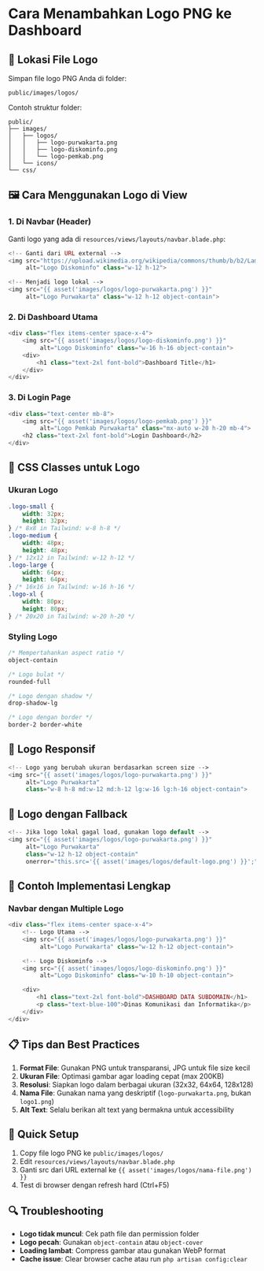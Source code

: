 # Cara Menambahkan Logo PNG ke Dashboard

## 📁 Lokasi File Logo

Simpan file logo PNG Anda di folder:

```
public/images/logos/
```

Contoh struktur folder:

```
public/
├── images/
│   ├── logos/
│   │   ├── logo-purwakarta.png
│   │   ├── logo-diskominfo.png
│   │   └── logo-pemkab.png
│   └── icons/
└── css/
```

## 🖼️ Cara Menggunakan Logo di View

### 1. Di Navbar (Header)

Ganti logo yang ada di `resources/views/layouts/navbar.blade.php`:

```php
<!-- Ganti dari URL external -->
<img src="https://upload.wikimedia.org/wikipedia/commons/thumb/b/b2/Lambang_Kabupaten_Purwakarta.svg/200px-Lambang_Kabupaten_Purwakarta.svg.png"
     alt="Logo Diskominfo" class="w-12 h-12">

<!-- Menjadi logo lokal -->
<img src="{{ asset('images/logos/logo-purwakarta.png') }}"
     alt="Logo Purwakarta" class="w-12 h-12 object-contain">
```

### 2. Di Dashboard Utama

```php
<div class="flex items-center space-x-4">
    <img src="{{ asset('images/logos/logo-diskominfo.png') }}"
         alt="Logo Diskominfo" class="w-16 h-16 object-contain">
    <div>
        <h1 class="text-2xl font-bold">Dashboard Title</h1>
    </div>
</div>
```

### 3. Di Login Page

```php
<div class="text-center mb-8">
    <img src="{{ asset('images/logos/logo-pemkab.png') }}"
         alt="Logo Pemkab Purwakarta" class="mx-auto w-20 h-20 mb-4">
    <h2 class="text-2xl font-bold">Login Dashboard</h2>
</div>
```

## 🎨 CSS Classes untuk Logo

### Ukuran Logo

```css
.logo-small {
    width: 32px;
    height: 32px;
} /* 8x8 in Tailwind: w-8 h-8 */
.logo-medium {
    width: 48px;
    height: 48px;
} /* 12x12 in Tailwind: w-12 h-12 */
.logo-large {
    width: 64px;
    height: 64px;
} /* 16x16 in Tailwind: w-16 h-16 */
.logo-xl {
    width: 80px;
    height: 80px;
} /* 20x20 in Tailwind: w-20 h-20 */
```

### Styling Logo

```css
/* Mempertahankan aspect ratio */
object-contain

/* Logo bulat */
rounded-full

/* Logo dengan shadow */
drop-shadow-lg

/* Logo dengan border */
border-2 border-white
```

## 📱 Logo Responsif

```php
<!-- Logo yang berubah ukuran berdasarkan screen size -->
<img src="{{ asset('images/logos/logo-purwakarta.png') }}"
     alt="Logo Purwakarta"
     class="w-8 h-8 md:w-12 md:h-12 lg:w-16 lg:h-16 object-contain">
```

## 🔄 Logo dengan Fallback

```php
<!-- Jika logo lokal gagal load, gunakan logo default -->
<img src="{{ asset('images/logos/logo-purwakarta.png') }}"
     alt="Logo Purwakarta"
     class="w-12 h-12 object-contain"
     onerror="this.src='{{ asset('images/logos/default-logo.png') }}';">
```

## 🎯 Contoh Implementasi Lengkap

### Navbar dengan Multiple Logo

```php
<div class="flex items-center space-x-4">
    <!-- Logo Utama -->
    <img src="{{ asset('images/logos/logo-purwakarta.png') }}"
         alt="Logo Purwakarta" class="w-12 h-12 object-contain">

    <!-- Logo Diskominfo -->
    <img src="{{ asset('images/logos/logo-diskominfo.png') }}"
         alt="Logo Diskominfo" class="w-10 h-10 object-contain">

    <div>
        <h1 class="text-2xl font-bold">DASHBOARD DATA SUBDOMAIN</h1>
        <p class="text-blue-100">Dinas Komunikasi dan Informatika</p>
    </div>
</div>
```

## 📋 Tips dan Best Practices

1. **Format File**: Gunakan PNG untuk transparansi, JPG untuk file size kecil
2. **Ukuran File**: Optimasi gambar agar loading cepat (max 200KB)
3. **Resolusi**: Siapkan logo dalam berbagai ukuran (32x32, 64x64, 128x128)
4. **Nama File**: Gunakan nama yang deskriptif (`logo-purwakarta.png`, bukan `logo1.png`)
5. **Alt Text**: Selalu berikan alt text yang bermakna untuk accessibility

## 🚀 Quick Setup

1. Copy file logo PNG ke `public/images/logos/`
2. Edit `resources/views/layouts/navbar.blade.php`
3. Ganti src dari URL external ke `{{ asset('images/logos/nama-file.png') }}`
4. Test di browser dengan refresh hard (Ctrl+F5)

## 🔍 Troubleshooting

-   **Logo tidak muncul**: Cek path file dan permission folder
-   **Logo pecah**: Gunakan `object-contain` atau `object-cover`
-   **Loading lambat**: Compress gambar atau gunakan WebP format
-   **Cache issue**: Clear browser cache atau run `php artisan config:clear`
